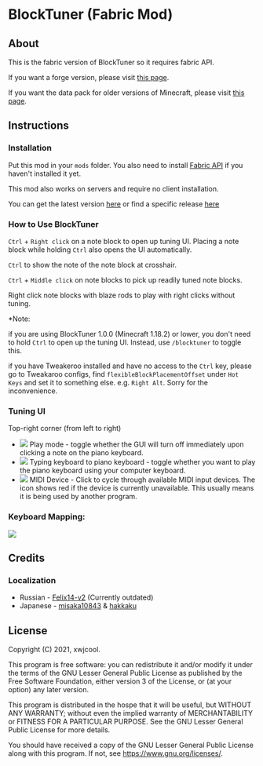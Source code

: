 # BlockTuner (Fabric Mod)

## About

This is the fabric version of BlockTuner so it requires fabric API.

If you want a forge version, please visit [this page](https://github.com/APeng215/BlockTuner-forge).

If you want the data pack for older versions of Minecraft, please visit [this page](https://github.com/xwjcool123/blocktuner).

## Instructions

### Installation

Put this mod in your `mods` folder. You also need to install [Fabric API](https://modrinth.com/mod/fabric-api) if you haven't installed it yet.

This mod also works on servers and require no client installation.

You can get the latest version [here](https://github.com/xwjcool123/BlockTunerMod/releases/latest) or find a specific release [here](https://github.com/xwjcool123/BlockTunerMod/releases)

### How to Use BlockTuner

`Ctrl` + `Right click` on a note block to open up tuning UI. Placing a note block while holding `Ctrl` also opens the UI automatically.

`Ctrl` to show the note of the note block at crosshair.

`Ctrl` + `Middle click` on note blocks to pick up readily tuned note blocks.

Right click note blocks with blaze rods to play with right clicks without tuning.

*Note: 

if you are using BlockTuner 1.0.0 (Minecraft 1.18.2) or lower, you don't need to hold `Ctrl` to open up the tuning UI. Instead, use `/blocktuner` to toggle this.

if you have Tweakeroo installed and have no access to the `Ctrl` key, please go to Tweakaroo configs, find `flexibleBlockPlacementOffset` under `Hot Keys` and set it to something else. e.g. `Right Alt`. Sorry for the inconvenience.

### Tuning UI

Top-right corner (from left to right)

* ![](https://xwj.cool/img/blocktuner/btWidget1.png) Play mode - toggle whether the GUI will turn off immediately upon clicking a note on the piano keyboard.
* ![](https://xwj.cool/img/blocktuner/btWidget2.png) Typing keyboard to piano keyboard - toggle whether you want to play the piano keyboard using your computer keyboard.
* ![](https://xwj.cool/img/blocktuner/btWidget3.png) MIDI Device - Click to cycle through available MIDI input devices. The icon shows red if the device is currently unavailable. This usually means it is being used by another program.

### Keyboard Mapping:
![](https://xwj.cool/img/blocktuner/keymap.png)

## Credits
### Localization
* Russian - [Felix14-v2](https://github.com/Felix14-v2) (Currently outdated)
* Japanese - [misaka10843](https://github.com/misaka10843) & [hakkaku](https://note.com/hakukak/)

## License

Copyright (C) 2021, xwjcool.

This program is free software: you can redistribute it and/or modify it under the terms of the GNU Lesser General Public License as published by the Free Software Foundation, either version 3 of the License, or (at your option) any later version.

This program is distributed in the hospe that it will be useful, but WITHOUT ANY WARRANTY; without even the implied warranty of MERCHANTABILITY or FITNESS FOR A PARTICULAR PURPOSE.  See the GNU Lesser General Public License for more details.

You should have received a copy of the GNU Lesser General Public License along with this program.  If not, see <https://www.gnu.org/licenses/>.
